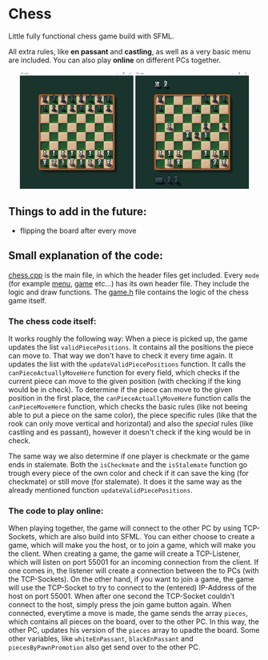# Chess
Little fully functional chess game build with SFML.

All extra rules, like **en passant** and **castling**, as well as a very basic menu are included.
You can also play **online** on different PCs together.

<div align="center">
  <img src="/textures/chess_1.png" width="45%" padding-right="20px">
  <img src="/textures/chess_2.png" width="45%">
</div>

## Things to add in the future:
- flipping the board after every move

## Small explanation of the code:
[chess.cpp](chess.cpp) is the main file, in which the header files get included. Every `mode` (for example [menu](menu.h), [game](game.h) etc...) has its own header file. They include the logic and draw functions. The [game.h](game.h) file contains the logic of the chess game itself.

### The chess code itself:
It works roughly the following way: When a piece is picked up, the game updates the list `validPiecePositions`. It contains all the positions the piece can move to. That way we don't have to check it every time again. It updates the list with the `updateValidPiecePositions` function. It calls the `canPieceActuallyMoveHere` function for every field, which checks if the current piece can move to the given position (with checking if the king would be in check). To determine if the piece can move to the given position in the first place, the `canPieceActuallyMoveHere` function calls the `canPieceMoveHere` function, which checks the basic rules (like not beeing able to put a piece on the same color), the piece specific rules (like that the rook can only move vertical and horizontal) and also the *special* rules (like castling and es passant), however it doesn't check if the king would be in check.

The same way we also determine if one player is checkmate or the game ends in stalemate. Both the `isCheckmate` and the `isStalemate` function go trough every piece of the own color and check if it can save the king (for checkmate) or still move (for stalemate). It does it the same way as the already mentioned function `updateValidPiecePositions`.

### The code to play online:
When playing together, the game will connect to the other PC by using TCP-Sockets, which are also build into SFML. You can either choose to create a game, which will make you the host, or to join a game, which will make you the client. When creating a game, the game will create a TCP-Listener, which will listen on port 55001 for an incoming connection from the client. If one comes in, the listener will create a connection between the to PCs (with the TCP-Sockets). On the other hand, if you want to join a game, the game will use the TCP-Socket to try to connect to the (entered) IP-Address of the host on port 55001. When after one second the TCP-Socket couldn't connect to the host, simply press the join game button again.
When connected, everytime a move is made, the game sends the array `pieces`, which contains all pieces on the board, over to the other PC. In this way, the other PC, updates his version of the `pieces` array to upadte the board. Some other variables, like `whiteEnPassant`, `blackEnPassant` and `piecesByPawnPromotion` also get send over to the other PC.

